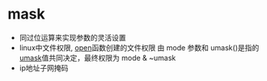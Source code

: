 # mask

- 同过位运算来实现参数的灵活设置
- linux中文件权限, [open](Linux_file_fd_open()函数.md)函数创建的文件权限 由 mode 参数和 umask()是指的[umask](umask.md)值共同决定，最终权限为 mode & ~umask
- ip地址子网掩码
